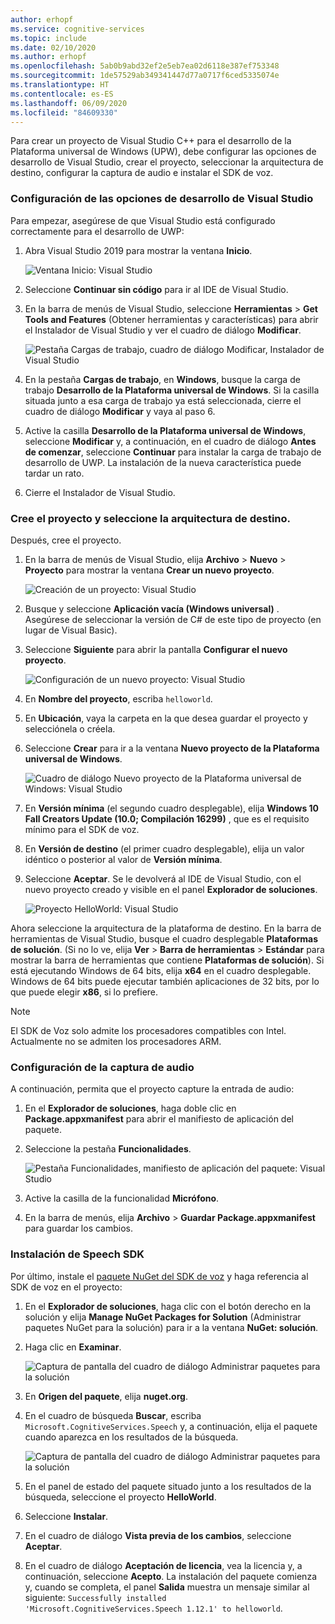```yaml
---
author: erhopf
ms.service: cognitive-services
ms.topic: include
ms.date: 02/10/2020
ms.author: erhopf
ms.openlocfilehash: 5ab0b9abd32ef2e5eb7ea02d6118e387ef753348
ms.sourcegitcommit: 1de57529ab349341447d77a0717f6ced5335074e
ms.translationtype: HT
ms.contentlocale: es-ES
ms.lasthandoff: 06/09/2020
ms.locfileid: "84609330"
---
```

Para crear un proyecto de Visual Studio C++ para el desarrollo de la Plataforma universal de Windows (UPW), debe configurar las opciones de desarrollo de Visual Studio, crear el proyecto, seleccionar la arquitectura de destino, configurar la captura de audio e instalar el SDK de voz.

### <a name="set-up-visual-studio-development-options"></a>Configuración de las opciones de desarrollo de Visual Studio

Para empezar, asegúrese de que Visual Studio está configurado correctamente para el desarrollo de UWP:

1. Abra Visual Studio 2019 para mostrar la ventana **Inicio**.

   ![Ventana Inicio: Visual Studio](../articles/cognitive-services/Speech-Service/media/sdk/vs-enable-uwp-start-window.png)

1. Seleccione **Continuar sin código** para ir al IDE de Visual Studio.

1. En la barra de menús de Visual Studio, seleccione **Herramientas** > **Get Tools and Features** (Obtener herramientas y características) para abrir el Instalador de Visual Studio y ver el cuadro de diálogo **Modificar**.

   ![Pestaña Cargas de trabajo, cuadro de diálogo Modificar, Instalador de Visual Studio](../articles/cognitive-services/Speech-Service/media/sdk/vs-enable-uwp-workload.png)

1. En la pestaña **Cargas de trabajo**, en **Windows**, busque la carga de trabajo **Desarrollo de la Plataforma universal de Windows**. Si la casilla situada junto a esa carga de trabajo ya está seleccionada, cierre el cuadro de diálogo **Modificar** y vaya al paso 6.

1. Active la casilla **Desarrollo de la Plataforma universal de Windows**, seleccione **Modificar** y, a continuación, en el cuadro de diálogo **Antes de comenzar**, seleccione **Continuar** para instalar la carga de trabajo de desarrollo de UWP. La instalación de la nueva característica puede tardar un rato.

1. Cierre el Instalador de Visual Studio.

### <a name="create-the-project-and-select-the-target-architecture"></a>Cree el proyecto y seleccione la arquitectura de destino.

Después, cree el proyecto.

1. En la barra de menús de Visual Studio, elija **Archivo** > **Nuevo** > **Proyecto** para mostrar la ventana **Crear un nuevo proyecto**.

   ![Creación de un proyecto: Visual Studio](../articles/cognitive-services/Speech-Service/media/sdk/vs-enable-uwp-create-new-project.png)

1. Busque y seleccione **Aplicación vacía (Windows universal)** . Asegúrese de seleccionar la versión de C# de este tipo de proyecto (en lugar de Visual Basic).

1. Seleccione **Siguiente** para abrir la pantalla **Configurar el nuevo proyecto**.

   ![Configuración de un nuevo proyecto: Visual Studio](../articles/cognitive-services/Speech-Service/media/sdk/vs-enable-uwp-configure-your-new-project.png)

1. En **Nombre del proyecto**, escriba `helloworld`.

1. En **Ubicación**, vaya la carpeta en la que desea guardar el proyecto y selecciónela o créela.

1. Seleccione **Crear** para ir a la ventana **Nuevo proyecto de la Plataforma universal de Windows**.

   ![Cuadro de diálogo Nuevo proyecto de la Plataforma universal de Windows: Visual Studio](../articles/cognitive-services/Speech-Service/media/sdk/qs-csharp-uwp-02-new-uwp-project.png)

1. En **Versión mínima** (el segundo cuadro desplegable), elija **Windows 10 Fall Creators Update (10.0; Compilación 16299)** , que es el requisito mínimo para el SDK de voz.

1. En **Versión de destino** (el primer cuadro desplegable), elija un valor idéntico o posterior al valor de **Versión mínima**.

1. Seleccione **Aceptar**. Se le devolverá al IDE de Visual Studio, con el nuevo proyecto creado y visible en el panel **Explorador de soluciones**.

   ![Proyecto HelloWorld: Visual Studio](../articles/cognitive-services/Speech-Service/media/sdk/vs-enable-uwp-helloworld.png)

Ahora seleccione la arquitectura de la plataforma de destino. En la barra de herramientas de Visual Studio, busque el cuadro desplegable **Plataformas de solución**. (Si no lo ve, elija **Ver** > **Barra de herramientas** > **Estándar** para mostrar la barra de herramientas que contiene **Plataformas de solución**). Si está ejecutando Windows de 64 bits, elija **x64** en el cuadro desplegable. Windows de 64 bits puede ejecutar también aplicaciones de 32 bits, por lo que puede elegir **x86**, si lo prefiere.

> [!NOTE]
> El SDK de Voz solo admite los procesadores compatibles con Intel. Actualmente no se admiten los procesadores ARM.

### <a name="set-up-audio-capture"></a>Configuración de la captura de audio

A continuación, permita que el proyecto capture la entrada de audio:

1. En el **Explorador de soluciones**, haga doble clic en **Package.appxmanifest** para abrir el manifiesto de aplicación del paquete.

1. Seleccione la pestaña **Funcionalidades**.

   ![Pestaña Funcionalidades, manifiesto de aplicación del paquete: Visual Studio](../articles/cognitive-services/Speech-Service/media/sdk/qs-csharp-uwp-07-capabilities.png)

1. Active la casilla de la funcionalidad **Micrófono**.

1. En la barra de menús, elija **Archivo** > **Guardar Package.appxmanifest** para guardar los cambios.

### <a name="install-the-speech-sdk"></a>Instalación de Speech SDK

Por último, instale el [paquete NuGet del SDK de voz](https://aka.ms/csspeech/nuget) y haga referencia al SDK de voz en el proyecto:

1. En el **Explorador de soluciones**, haga clic con el botón derecho en la solución y elija **Manage NuGet Packages for Solution** (Administrar paquetes NuGet para la solución) para ir a la ventana **NuGet: solución**.

1. Haga clic en **Examinar**.

   ![Captura de pantalla del cuadro de diálogo Administrar paquetes para la solución](../articles/cognitive-services/Speech-Service/media/sdk/vs-enable-uwp-nuget-solution-browse.png)

1. En **Origen del paquete**, elija **nuget.org**.

1. En el cuadro de búsqueda **Buscar**, escriba `Microsoft.CognitiveServices.Speech` y, a continuación, elija el paquete cuando aparezca en los resultados de la búsqueda.

   ![Captura de pantalla del cuadro de diálogo Administrar paquetes para la solución](../articles/cognitive-services/Speech-Service/media/sdk/qs-csharp-uwp-05-nuget-install-1.0.0.png)

1. En el panel de estado del paquete situado junto a los resultados de la búsqueda, seleccione el proyecto **HelloWorld**.

1. Seleccione **Instalar**.

1. En el cuadro de diálogo **Vista previa de los cambios**, seleccione **Aceptar**.

1. En el cuadro de diálogo **Aceptación de licencia**, vea la licencia y, a continuación, seleccione **Acepto**. La instalación del paquete comienza y, cuando se completa, el panel **Salida** muestra un mensaje similar al siguiente: `Successfully installed 'Microsoft.CognitiveServices.Speech 1.12.1' to helloworld`.
